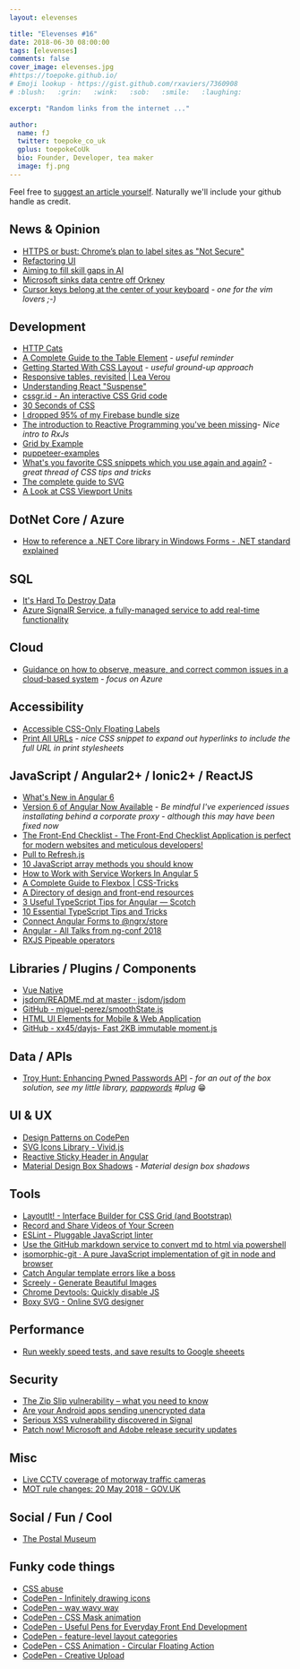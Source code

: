 ```yaml
---
layout: elevenses

title: "Elevenses #16"
date: 2018-06-30 08:00:00
tags: [elevenses]
comments: false
cover_image: elevenses.jpg
#https://toepoke.github.io/
# Emoji lookup - https://gist.github.com/rxaviers/7360908
# :blush:   :grin:   :wink:   :sob:   :smile:   :laughing:

excerpt: "Random links from the internet ..."

author:
  name: fJ
  twitter: toepoke_co_uk
  gplus: toepokeCoUk
  bio: Founder, Developer, tea maker
  image: fj.png
---
```


Feel free to [suggest an article yourself](https://github.com/toepoke/toepoke.github.io/issues).  Naturally we'll include your github handle as credit.

## News & Opinion
* [HTTPS or bust: Chrome’s plan to label sites as "Not Secure"](https://blog.cloudflare.com/https-or-bust-chromes-plan-to-label-sites-as-not-secure/)
* [Refactoring UI](https://refactoringui.com/)
* [Aiming to fill skill gaps in AI](https://blogs.microsoft.com/ai/microsoft-professional-program-ai/)
* [Microsoft sinks data centre off Orkney](https://www.bbc.co.uk/news/technology-44368813)
* [Cursor keys belong at the center of your keyboard](http://tonsky.me/blog/cursor-keys/) - *one for the vim lovers ;-)*

## Development
* [HTTP Cats](https://http.cat/)
* [A Complete Guide to the Table Element](https://css-tricks.com/complete-guide-table-element/) - *useful reminder*
* [Getting Started With CSS Layout](https://www.smashingmagazine.com/2018/05/guide-css-layout/) - *useful ground-up approach*
* [Responsive tables, revisited &#124; Lea Verou](http://lea.verou.me/2018/05/responsive-tables-revisited/)
* [Understanding React "Suspense"](https://medium.com/%40baphemot/understanding-react-suspense-1c73b4b0b1e6)
* [cssgr.id - An interactive CSS Grid code](https://cssgr.id/)
* [30 Seconds of CSS](https://atomiks.github.io/30-seconds-of-css/)
* [I dropped 95% of my Firebase bundle size](https://davidea.st/articles/firebase-bundle-size)
* [The introduction to Reactive Programming you've been missing](https://gist.github.com/staltz/868e7e9bc2a7b8c1f754)-  *Nice intro to RxJs*
* [Grid by Example](https://gridbyexample.com/)
* [puppeteer-examples](https://github.com/GoogleChromeLabs/puppeteer-examples/blob/master/README.md)
* [What's you favorite CSS snippets which you use again and again?](https://mobile.twitter.com/justmarkup/status/974573989497593856) - *great thread of CSS tips and tricks*
* [The complete guide to SVG](https://www.creativebloq.com/features/the-complete-guide-to-svg)
* [A Look at CSS Viewport Units](https://alligator.io/css/viewport-units/)

## DotNet Core / Azure
* [How to reference a .NET Core library in Windows Forms - .NET standard explained](https://www.hanselman.com/blog/HowToReferenceANETCoreLibraryInWinFormsOrNETStandardExplained.aspx)

## SQL
* [It's Hard To Destroy Data](https://www.google.com/bookmarks/lookup?q=label:11&hl=en#)
* [Azure SignalR Service, a fully-managed service to add real-time functionality](https://azure.microsoft.com/en-us/blog/azure-signalr-service-a-fully-managed-service-to-add-real-time-functionality/)

## Cloud
* [Guidance on how to observe, measure, and correct common issues in a cloud-based system](https://github.com/mspnp/performance-optimization) - *focus on Azure*

## Accessibility
* [Accessible CSS-Only Floating Labels](https://medium.com/%40eugeniolujambio/accessible-css-only-floating-labels-74bf9173bc5f)
* [Print All URLs](https://codepen.io/tomhodgins/pen/yOMwoM) - *nice CSS snippet to expand out hyperlinks to include the full URL in print stylesheets*

## JavaScript / Angular2+ / Ionic2+ / ReactJS
* [What's New in Angular 6](https://www.telerik.com/blogs/whats-new-in-angular-6)
* [Version 6 of Angular Now Available](https://blog.angular.io/version-6-of-angular-now-available-cc56b0efa7a4) - *Be mindful I've experienced issues installating behind a corporate proxy - although this may have been fixed now*
* [The Front-End Checklist - The Front-End Checklist Application is perfect for modern websites and meticulous developers!](https://frontendchecklist.io/)
* [Pull to Refresh.js](https://www.boxfactura.com/pulltorefresh.js/)
* [10 JavaScript array methods you should know](https://dev.to/frugencefidel/10-javascript-array-methods-you-should-know-4lk3)
* [How to Work with Service Workers In Angular 5](https://www.programmableweb.com/news/how-to-work-service-workers-angular-5/how-to/2018/03/01)
* [A Complete Guide to Flexbox &#124; CSS-Tricks](https://css-tricks.com/snippets/css/a-guide-to-flexbox/)
* [A Directory of design and front-end resources](http://uigoodies.com/)
* [3 Useful TypeScript Tips for Angular ― Scotch](https://scotch.io/tutorials/3-useful-typescript-tips-for-angular)
* [10 Essential TypeScript Tips and Tricks](https://www.sitepoint.com/10-essential-typescript-tips-tricks-angular/)
* [Connect Angular Forms to @ngrx/store](https://netbasal.com/connect-angular-forms-to-ngrx-store-c495d17e129)
* [Angular - All Talks from ng-conf 2018](https://nitayneeman.com/posts/all-talks-from-ng-conf-2018/)
* [RXJS Pipeable operators](https://github.com/ReactiveX/rxjs/blob/master/doc/pipeable-operators.md)

## Libraries / Plugins / Components
* [Vue Native](https://vue-native.io/)
* [jsdom/README.md at master · jsdom/jsdom](https://github.com/jsdom/jsdom/blob/master/README.md)
* [GitHub - miguel-perez/smoothState.js](https://github.com/miguel-perez/smoothState.js)
* [HTML UI Elements for Mobile & Web Application](https://www.htmlelements.com/)
* [GitHub - xx45/dayjs- Fast 2KB immutable moment.js](https://github.com/xx45/dayjs)

## Data / APIs
* [Troy Hunt: Enhancing Pwned Passwords API](https://www.troyhunt.com/enhancing-pwned-passwords-privacy-by-exclusively-supporting-anonymity/) - *for an out of the box solution, see my little library, [pappwords](https://github.com/toepoke/pAppwords) #plug* :grin:

## UI & UX
* [Design Patterns on CodePen](https://codepen.io/patterns)
* [SVG Icons Library - Vivid.js](https://webkul.github.io/vivid/)
* [Reactive Sticky Header in Angular](https://netbasal.com/reactive-sticky-header-in-angular-12dbffb3f1d3)
* [Material Design Box Shadows](https://codepen.io/sdthornton/pen/wBZdXq) - *Material design box shadows*

## Tools
* [LayoutIt! - Interface Builder for CSS Grid (and Bootstrap)](https://www.layoutit.com/)
* [Record and Share Videos of Your Screen](http://www.lifehacker.co.uk/2018/05/12/record-and-share-videos-of-your-screen-more-easily-with-chromes-loom-extension)
* [ESLint - Pluggable JavaScript linter](https://eslint.org/)
* [Use the GitHub markdown service to convert md to html via powershell](https://gist.github.com/pohatu/5903868)
* [isomorphic-git · A pure JavaScript implementation of git in node and browser](https://isomorphic-git.github.io/)
* [Catch Angular template errors like a boss](https://medium.com/%40a.yurich.zuev/catch-angular-template-errors-like-a-pro-or-how-i-create-angular-demo-e98694977911)
* [Screely - Generate Beautiful Images](https://www.screely.com/)
* [Chrome Devtools: Quickly disable JS](https://twitter.com/ChromeDevTools/status/971736039449489409%3Fs%3D20)
* [Boxy SVG - Online SVG designer](https://boxy-svg.com/app)

## Performance
* [Run weekly speed tests, and save results to Google sheeets](https://github.com/morsssss/speed-demon)

## Security
* [The Zip Slip vulnerability – what you need to know](https://nakedsecurity.sophos.com/2018/06/06/the-zip-slip-vulnerability-what-you-need-to-know/)
* [Are your Android apps sending unencrypted data](https://nakedsecurity.sophos.com/2018/05/29/are-your-android-apps-sending-unencrypted-data/)
* [Serious XSS vulnerability discovered in Signal](https://nakedsecurity.sophos.com/2018/05/16/serious-xss-vulnerability-discovered-in-signal/)
* [Patch now! Microsoft and Adobe release security updates](https://nakedsecurity.sophos.com/2018/05/09/patch-now-microsoft-and-adobe-release-critical-security-updates/)

## Misc
* [Live CCTV coverage of motorway traffic cameras](https://www.motorwaycameras.co.uk/) 
* [MOT rule changes: 20 May 2018 - GOV.UK](https://www.gov.uk/government/news/mot-changes-20-may-2018)

## Social / Fun / Cool
* [The Postal Museum](https://www.postalmuseum.org/)

## Funky code things
* [CSS abuse](https://dev.to/abdelrahman3d/css-abuse-31gp)
* [CodePen - Infinitely drawing icons](https://codepen.io/ainalem/full/dKjgBx/)
* [CodePen - way wavy way](https://codepen.io/ge1doot/full/MXObRj/)
* [CodePen - CSS Mask animation](https://codepen.io/shshaw/pen/NMeXoN)
* [CodePen - Useful Pens for Everyday Front End Development](https://codepen.io/collection/nMgKxJ/)
* [CodePen - feature-level layout categories](https://codepen.io/elyseholladay/pen/MGVZMy)
* [CodePen - CSS Animation - Circular Floating Action](https://codepen.io/JoseRosario/pen/PeERry)
* [CodePen - Creative Upload](https://codepen.io/lmgonzalves/pen/NyJVLw)

